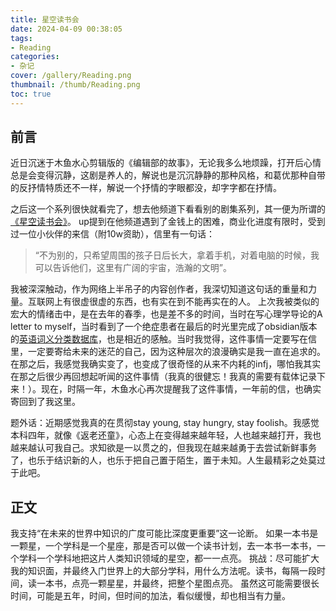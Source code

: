 ```yaml
---
title: 星空读书会
date: 2024-04-09 00:38:05
tags:
- Reading
categories:
- 杂记
cover: /gallery/Reading.png
thumbnail: /thumb/Reading.png
toc: true
---
```


## 前言

近日沉迷于木鱼水心剪辑版的《编辑部的故事》，无论我多么地烦躁，打开后心情总是会变得沉静，这剧是养人的，解说也是沉沉静静的那种风格，和葛优那种自带的反抒情特质还不一样，解说一个抒情的字眼都没，却字字都在抒情。

之后这一个系列很快就看完了，想去他频道下看看别的剧集系列，其一便为所谓的[《星空读书会》](https://www.bilibili.com/video/BV1yZ42187Fw/)。
up提到在他频道遇到了金钱上的困难，商业化进度有限时，受到过一位小伙伴的来信（附10w资助），信里有一句话：
> “不为别的，只希望周围的孩子日后长大，拿着手机，对着电脑的时候，我可以告诉他们，这里有广阔的宇宙，浩瀚的文明”。

我被深深触动，作为网络上半吊子的内容创作者，我深切知道这句话的重量和力量。互联网上有很虚很虚的东西，也有实在到不能再实在的人。
上次我被类似的宏大的情绪击中，是在去年的春季，也是差不多的时间，当时在写心理学导论的A letter to myself，当时看到了一个绝症患者在最后的时光里完成了obsidian版本的[英语词义分类数据库](https://publish.obsidian.md/thesaurus/%E8%8B%B1%E8%AF%AD%E8%AF%8D%E4%B9%89%E5%88%86%E7%B1%BB%E6%95%B0%E6%8D%AE%E5%BA%93%EF%BC%88%E5%A4%A7%E5%AD%A6%E7%89%88%EF%BC%89/00%E6%80%BB%E7%9B%AE%E5%BD%95/000%E6%80%BB%E7%9B%AE%E5%BD%95%E5%85%A8%E8%A7%88)，也是相近的感触。当时我觉得，这件事情一定要写在信里，一定要寄给未来的迷茫的自己，因为这种层次的浪漫确实是我一直在追求的。在那之后，我感觉我确实变了，也变成了很奇怪的从来不内耗的infj，哪怕我其实在那之后很少再回想起听闻的这件事情（我真的很健忘！我真的需要有载体记录下来！）。现在，时隔一年，木鱼水心再次提醒我了这件事情，一年前的信，也确实寄回到了我这里。

题外话：近期感觉我真的在贯彻stay young, stay hungry, stay foolish。我感觉本科四年，就像《返老还童》，心态上在变得越来越年轻，人也越来越打开，我也越来越认可我自己。求知欲是一以贯之的，但我现在越来越勇于去尝试新鲜事务了，也乐于结识新的人，也乐于把自己置于陌生，置于未知。人生最精彩之处莫过于此吧。

## 正文
我支持“在未来的世界中知识的广度可能比深度更重要”这一论断。
如果一本书是一颗星，一个学科是一个星座，那是否可以做一个读书计划，去一本书一本书，一个学科一个学科地把这片人类知识领域的星空，都一一点亮。
挑战：尽可能扩大我的知识面，并最终入门世界上的大部分学科，用什么方法呢。读书，每隔一段时间，读一本书，点亮一颗星星，并最终，把整个星图点亮。
虽然这可能需要很长时间，可能是五年，时间，但时间的加法，看似缓慢，却也相当有力量。




